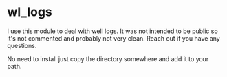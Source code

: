 # wl_logs
 
I use this module to deal with well logs. It was not intended to be public so it's not commented and probably not very clean. Reach out if you have any questions.

No need to install just copy the directory somewhere and add it to your path.